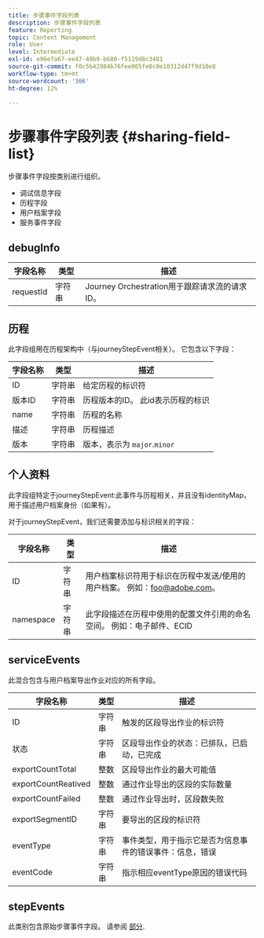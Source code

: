 ```yaml
---
title: 步骤事件字段列表
description: 步骤事件字段列表
feature: Reporting
topic: Content Management
role: User
level: Intermediate
exl-id: e96efa67-ee47-40b9-b680-f5119d8c3481
source-git-commit: f0c5b42984b76fee005fe0c0e10312d47f9d10e8
workflow-type: tm+mt
source-wordcount: '306'
ht-degree: 12%

---
```


# 步骤事件字段列表 {#sharing-field-list}

步骤事件字段按类别进行组织。

* 调试信息字段
* 历程字段
* 用户档案字段
* 服务事件字段

## debugInfo

| 字段名称 | 类型 | 描述 |
|---|---|------------|
| requestId | 字符串 | Journey Orchestration用于跟踪请求流的请求ID。 |

## 历程

此字段组用在历程架构中（与journeyStepEvent相关）。 它包含以下字段：

| 字段名称 | 类型 | 描述 |
|---|---|------------|
| ID | 字符串 | 给定历程的标识符 |
| 版本ID | 字符串 | 历程版本的ID。 此id表示历程的标识 |
| name | 字符串 | 历程的名称 |
| 描述 | 字符串 | 历程描述 |
| 版本 | 字符串 | 版本，表示为 `major`.`minor` |

## 个人资料

此字段组特定于journeyStepEvent:此事件与历程相关，并且没有identityMap，用于描述用户档案身份（如果有）。

对于journeyStepEvent，我们还需要添加与标识相关的字段：

| 字段名称 | 类型 | 描述 |
|---|---|------------|
| ID | 字符串 | 用户档案标识符用于标识在历程中发送/使用的用户档案。 例如：foo@adobe.com。 |
| namespace | 字符串 | 此字段描述在历程中使用的配置文件引用的命名空间。 例如：电子邮件、ECID |

## serviceEvents

此混合包含与用户档案导出作业对应的所有字段。

| 字段名称 | 类型 | 描述 |
|---|---|------------|
| ID | 字符串 | 触发的区段导出作业的标识符 |
| 状态 | 字符串 | 区段导出作业的状态：已排队，已启动，已完成 |
| exportCountTotal | 整数 | 区段导出作业的最大可能值 |
| exportCountReatived | 整数 | 通过作业导出的区段的实际数量 |
| exportCountFailed | 整数 | 通过作业导出时，区段数失败 |
| exportSegmentID | 字符串 | 要导出的区段的标识符 |
| eventType | 字符串 | 事件类型，用于指示它是否为信息事件的错误事件：信息，错误 |
| eventCode | 字符串 | 指示相应eventType原因的错误代码 |

## stepEvents

此类别包含原始步骤事件字段。 请参阅 [部分](../reports/sharing-legacy-fields.md).
